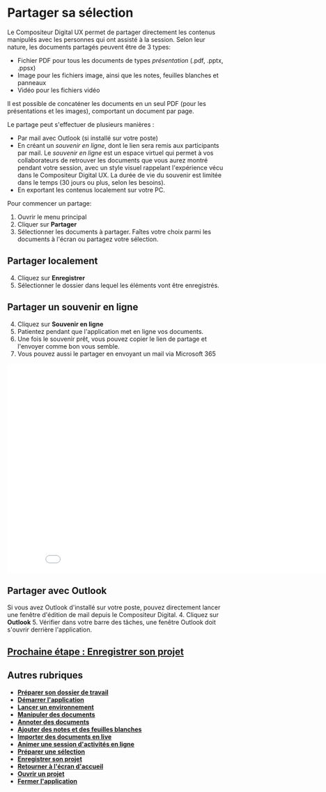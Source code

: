 # Partager sa sélection

Le Compositeur Digital UX permet de partager directement les contenus manipulés avec les personnes qui ont assisté à la session. Selon leur nature, les documents partagés peuvent être de 3 types:
- Fichier PDF pour tous les documents de types *présentation* (.pdf, .pptx, .ppsx)
- Image pour les fichiers image, ainsi que les notes, feuilles blanches et panneaux
- Vidéo pour les fichiers vidéo

Il est possible de concaténer les documents en un seul PDF (pour les présentations et les images), comportant un document par page.

Le partage peut s'effectuer de plusieurs manières : 
- Par mail avec Outlook (si installé sur votre poste)
- En créant un *souvenir en ligne*, dont le lien sera remis aux participants par mail. Le *souvenir en ligne* est un espace virtuel qui permet à vos collaborateurs de retrouver les documents que vous aurez montré pendant votre session, avec un style visuel rappelant l'expérience vécu dans le Compositeur Digital UX. La durée de vie du souvenir est limitée dans le temps (30 jours ou plus, selon les besoins).
- En exportant les contenus localement sur votre PC.

Pour commencer un partage:

1. Ouvrir le menu principal
2. Cliquer sur **Partager**
3. Sélectionner les documents à partager. Faîtes votre choix parmi les documents à l'écran ou partagez votre sélection.

## Partager localement

4. Cliquez sur **Enregistrer**
5. Sélectionner le dossier dans lequel les éléments vont être enregistrés.

## Partager un souvenir en ligne

4. Cliquez sur **Souvenir en ligne**
5. Patientez pendant que l'application met en ligne vos documents.
6. Une fois le souvenir prêt, vous pouvez copier le lien de partage et l'envoyer comme bon vous semble.
7. Vous pouvez aussi le partager en envoyant un mail via Microsoft 365

<iframe width="864" height="480" src="./media/share-selection-souvenir.mp4" frameborder="0" allow="accelerometer; autoplay; clipboard-write; encrypted-media; gyroscope; picture-in-picture" allowfullscreen></iframe>


## Partager avec Outlook

Si vous avez Outlook d'installé sur votre poste, pouvez directement lancer une fenêtre d'édition de mail depuis le Compositeur Digital.
4. Cliquez sur **Outlook**
5. Vérifier dans votre barre des tâches, une fenêtre Outlook doit s'ouvrir derrière l'application.

## [Prochaine étape : Enregistrer son projet](./save-project.md)

## Autres rubriques 
* [**Préparer son dossier de travail**](./prepare-content.md)
* [**Démarrer l'application**](./start-app.md)
* [**Lancer un environnement**](./new-universe.md)
* [**Manipuler des documents**](./manipulate-doc.md)
* [**Annoter des documents**](./annotate.md)
* [**Ajouter des notes et des feuilles blanches**](./add-notes.md)
* [**Importer des documents en live**](./import-docs.md)
* [**Animer une session d'activités en ligne**](./companion.md)
* [**Préparer une sélection**](./prepare-selection.md)
* [**Enregistrer son projet**](./save-project.md)
* [**Retourner à l'écran d'accueil**](./back-home.md)
* [**Ouvrir un projet**](./open-project.md)
* [**Fermer l'application**](./close-app.md)
